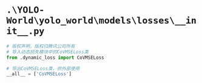 # `.\YOLO-World\yolo_world\models\losses\__init__.py`

```py
# 版权声明，版权归腾讯公司所有
# 导入动态损失模块中的CoVMSELoss类
from .dynamic_loss import CoVMSELoss

# 导出CoVMSELoss类，供外部使用
__all__ = ['CoVMSELoss']
```